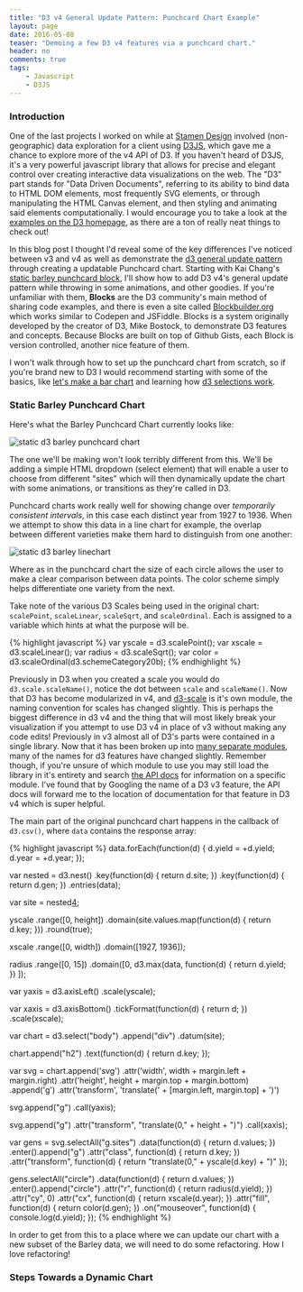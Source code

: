 ```yaml
---
title: "D3 v4 General Update Pattern: Punchcard Chart Example"
layout: page
date: 2016-05-08
teaser: "Demoing a few D3 v4 features via a punchcard chart."
header: no
comments: true
tags:
    - Javascript
    - D3JS
---
```


### Introduction
One of the last projects I worked on while at [Stamen Design](1) involved (non-geographic) data exploration for a client using [D3JS](2), which gave me a chance to explore more of the v4 API of D3. If you haven't heard of D3JS, it's a very powerful javascript library that allows for precise and elegant control over creating interactive data visualizations on the web. The "D3" part stands for "Data Driven Documents", referring to its ability to bind data to HTML DOM elements, most frequently SVG elements, or through manipulating the HTML Canvas element, and then styling and animating said elements computationally. I would encourage you to take a look at the [examples on the D3 homepage](3), as there are a ton of really neat things to check out!

In this blog post I thought I'd reveal some of the key differences I've noticed between v3 and v4 as well as demonstrate the [d3 general update pattern](http://bl.ocks.org/mbostock/3808218) through creating a updatable Punchcard chart. Starting with Kai Chang's [static barley punchcard block](4), I'll show how to add D3 v4's general update pattern while throwing in some animations, and other goodies. If you're unfamiliar with them, **Blocks** are the D3 community's main method of sharing code examples, and there is even a site called [Blockbuilder.org](5) which works similar to Codepen and JSFiddle. Blocks is a system originally developed by the creator of D3, Mike Bostock, to demonstrate D3 features and concepts. Because Blocks are built on top of Github Gists, each Block is version controlled, another nice feature of them.

I won't walk through how to set up the punchcard chart from scratch, so if you're brand new to D3 I would recommend starting with some of the basics, like [let's make a bar chart](https://bost.ocks.org/mike/bar/) and learning how [d3 selections work](https://bost.ocks.org/mike/selection/).


### Static Barley Punchcard Chart
Here's what the Barley Punchcard Chart currently looks like:

![static d3 barley punchcard chart]({{site.urlimg}}barley-punchcard-static.png)

The one we'll be making won't look terribly different from this. We'll be adding a simple HTML dropdown (select element) that will enable a user to choose from different "sites" which will then dynamically update the chart with some animations, or transitions as they're called in D3.

Punchcard charts work really well for showing change over *temporarily consistent intervals*, in this case each distinct year from 1927 to 1936. When we attempt to show this data in a line chart for example, the overlap between different varieties make them hard to distinguish from one another:

![static d3 barley linechart]({{site.urlimg}}barley-linechart.png)

Where as in the punchcard chart the size of each circle allows the user to make a clear comparison between data points. The color scheme simply helps differentiate one variety from the next.

Take note of the various D3 Scales being used in the original chart: `scalePoint`, `scaleLinear`, `scaleSqrt`, and `scaleOrdinal`. Each is assigned to a variable which hints at what the purpose will be.

{% highlight javascript %}
var yscale = d3.scalePoint();
var xscale = d3.scaleLinear();
var radius = d3.scaleSqrt();
var color = d3.scaleOrdinal(d3.schemeCategory20b);
{% endhighlight %}

Previously in D3 when you created a scale you would do `d3.scale.scaleName()`, notice the dot between `scale` and `scaleName()`. Now that D3 has become modularized in v4, and [d3-scale](https://github.com/d3/d3-scale) is it's own module, the naming convention for scales has changed slightly. This is perhaps the biggest difference in d3 v4 and the thing that will most likely break your visualization if you attempt to use D3 v4 in place of v3 without making any code edits! Previously in v3 almost all of D3's parts were contained in a single library. Now that it has been broken up into [many separate modules](https://github.com/d3), many of the names for d3 features have changed slightly. Remember though, if you're unsure of which module to use you may still load the library in it's entirety and search [the API docs](https://github.com/d3/d3/blob/master/API.md) for information on a specific module. I've found that by Googling the name of a D3 v3 feature, the API docs will forward me to the location of documentation for that feature in D3 v4 which is super helpful.

The main part of the original punchcard chart happens in the callback of `d3.csv()`, where `data` contains the response array:

{% highlight javascript %}
data.forEach(function(d) {
  d.yield = +d.yield;
  d.year = +d.year;
});

var nested = d3.nest()
  .key(function(d) { return d.site; })
  .key(function(d) { return d.gen; })
  .entries(data);

var site = nested[4];

yscale
  .range([0, height])
  .domain(site.values.map(function(d) { return d.key; }))
  .round(true);

xscale
  .range([0, width])
  .domain([1927, 1936]);

radius
  .range([0, 15])
  .domain([0, d3.max(data, function(d) { return d.yield; }) ]);

var yaxis = d3.axisLeft()
  .scale(yscale);

var xaxis = d3.axisBottom()
  .tickFormat(function(d) { return d; })
  .scale(xscale);

var chart = d3.select("body")
  .append("div")
  .datum(site);

chart.append("h2")
  .text(function(d) { return d.key; });

var svg = chart.append('svg')
  .attr('width', width + margin.left + margin.right)
  .attr('height', height + margin.top + margin.bottom)
  .append('g')
    .attr('transform', 'translate(' + [margin.left, margin.top] + ')')

svg.append("g")
  .call(yaxis);

svg.append("g")
  .attr("transform", "translate(0," + height + ")")
  .call(xaxis);

var gens = svg.selectAll("g.sites")
  .data(function(d) { return d.values; })
  .enter().append("g")
  .attr("class", function(d) { return d.key; })
  .attr("transform", function(d) {
    return "translate(0," + yscale(d.key) + ")"
  });

gens.selectAll("circle")
  .data(function(d) { return d.values; })
  .enter().append("circle")
  .attr("r", function(d) { return radius(d.yield); })
  .attr("cy", 0)
  .attr("cx", function(d) { return xscale(d.year); })
  .attr("fill", function(d) { return color(d.gen); })
  .on("mouseover", function(d) {
    console.log(d.yield);
  });
{% endhighlight %}

In order to get from this to a place where we can update our chart with a new subset of the Barley data, we will need to do some refactoring. How I love refactoring!

### Steps Towards a Dynamic Chart


[1]: http://stamen.com  
[2]: https://d3js.org  
[3]: https://github.com/d3/d3/wiki/Gallery  
[4]: http://bl.ocks.org/syntagmatic/4a20123bf00563f073ec12326eddc725  
[5]: http://blockbuilder.org  
